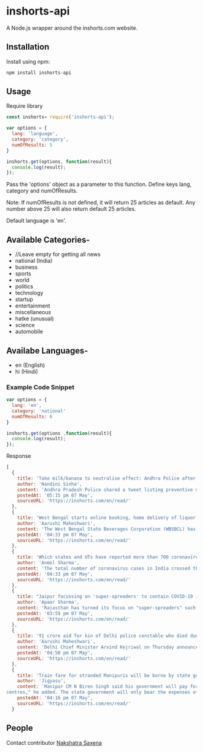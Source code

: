 # inshorts-api

A Node.js wrapper around the inshorts.com website.

## Installation
Install using npm:
```sh
npm install inshorts-api
```

## Usage
Require library
```javascript
const inshorts= require('inshorts-api');
```
```javascript
var options = {
  lang: 'language',
  category: 'category',
  numOfResults: 5
}

inshorts.get(options, function(result){
  console.log(result);
});
```
Pass the 'options' object as a parameter to this function. Define keys lang, category and numOfResults.

Note: If numOfResults is not defined, it will return 25 articles as default. Any number above 25 will also return default 25 articles.

Default language is 'en'.

## Available Categories-
 - //Leave empty for getting all news
 - national (India)
 - business
 - sports
 - world
 - politics
 - technology
 - startup
 - entertainment
 - miscellaneous
 - hatke (unusual)
 - science
 - automobile


## Availabe Languages-
 - en (English)
 - hi (Hindi)

### Example Code Snippet
```javascript
var options = {
  lang: 'en',
  category: 'national'
  numOfResults: 6
}

inshorts.get(options ,function(result){
  console.log(result);
});
```

Response
```javascript
[
  {
    title: 'Take milk/banana to neutralise effect: Andhra Police after Vizag gas leak',
    author: 'Nandini Sinha',
    content: 'Andhra Pradesh Police shared a tweet listing preventive measures to be taken by locals following the gas leak in Visakhapatnam. Some of the measures include drinking more water, taking milk, banana and jaggery to neutralise the effect of gas and using wet cloth as mask even if people are at home. It also mentioned not consuming uncovered food or water.',
    postedAt: '05:15 pm 07 May',
    sourceURL: 'https://inshorts.com/en/read/'
  },
  {
    title: 'West Bengal starts online booking, home delivery of liquor',
    author: 'Aarushi Maheshwari',
    content: 'The West Bengal State Beverages Corporation (WBSBCL) has announced that it has launched a portal for online booking and home delivery of alcohol to minimise footfall at retail outlets and ensure social distancing. WBSBCL added that people, aged 21 or above, can register as buyers on the website. Earlier, Punjab and Chhattisgarh had started home delivery of liquor.',
    postedAt: '04:33 pm 07 May',
    sourceURL: 'https://inshorts.com/en/read/'
  },
  {
    title: 'Which states and UTs have reported more than 700 coronavirus cases?',
    author: 'Anmol Sharma',
    content: 'The total number of coronavirus cases in India crossed the 50,000-mark on Thursday, with cases reported from 33 states and Union Territories (UTs). A total of 12 states and UTs have reported more than 700 cases, which include Maharashtra, Gujarat, Delhi, Tamil Nadu, Rajasthan, Madhya Pradesh, Uttar Pradesh, Andhra Pradesh, Punjab, West Bengal, Telangana and Jammu and Kashmir.',
    postedAt: '04:33 pm 07 May',
    sourceURL: 'https://inshorts.com/en/read/'
  },
  {
    title: "Jaipur focussing on 'super-spreaders' to contain COVID-19 infection: Official",
    author: 'Apaar Sharma',
    content: 'Rajasthan has turned its focus on "super-spreaders" such as vegetable vendors, grocery and medical shops to contain coronavirus infections in Jaipur, said Principal Secretary, Department of Energy and Nodal Officer for Jaipur Ajitabh Sharma. He said that the district administration has "aggressively" started taking random samples after finding over 10 positive cases of super-spreaders in the city.',
    postedAt: '03:59 pm 07 May',
    sourceURL: 'https://inshorts.com/en/read/'
  },
  {
    title: '₹1 crore aid for kin of Delhi police constable who died due to COVID-19',
    author: 'Aarushi Maheshwari',
    content: 'Delhi Chief Minister Arvind Kejriwal on Thursday announced compensation of ₹1 crore for the family of a Delhi Police constable who died due to COVID-19. Kejriwal tweeted, "Without caring for his life, Amit ji continued to serve the people during the coronavirus pandemic. He got coronavirus and subsequently left us. We salute his martyrdom."',
    postedAt: '04:50 pm 07 May',
    sourceURL: 'https://inshorts.com/en/read/'
  },
  {
    title: 'Train fare for stranded Manipuris will be borne by state government: CM',
    author: 'Jigyasu',
    content: `Manipur CM N Biren Singh said his government will pay for the return journey of the Manipur residents stranded in other parts of the country. "After arriving, they'll be quarantined in community quarantine 
centres," he added. The state government will only bear the expenses of those returning from far-off states and not those coming from other Northeastern states, Singh clarified.`,
    postedAt: '04:16 pm 07 May',
    sourceURL: 'https://inshorts.com/en/read/'
  }
```
## People

Contact contributor [Nakshatra Saxena](https://www.linkedin.com/in/nakshatra-saxena-51825a152/)